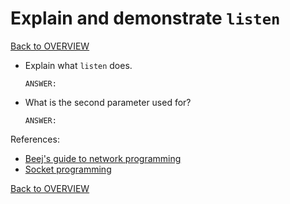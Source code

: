 # Explain and demonstrate `listen`

[Back to OVERVIEW](../../README.md)

- Explain what `listen` does.

    ```text
    ANSWER:
    ```

- What is the second parameter used for?

    ```text
    ANSWER:
    ```


References:

- [Beej's guide to network programming](https://beej.us/guide/bgnet/html/)
- [Socket programming](https://www.geeksforgeeks.org/socket-programming-cc/)

[Back to OVERVIEW](../../README.md)
